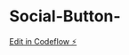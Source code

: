# Social-Button-

[Edit in Codeflow ⚡️](https://stackblitz.com/~/github.com/DariaSibova/Social-Button-)